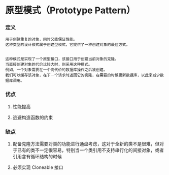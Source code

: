# 原型模式（Prototype Pattern）


### 定义
    
    用于创建重复的对象，同时又能保证性能。
    这种类型的设计模式属于创建型模式，它提供了一种创建对象的最佳方式。
    
    
    这种模式是实现了一个原型接口，该接口用于创建当前对象的克隆。
    当直接创建对象的代价比较大时，则采用这种模式。
    例如，一个对象需要在一个高代价的数据库操作之后被创建。
    我们可以缓存该对象，在下一个请求时返回它的克隆，在需要的时候更新数据库，以此来减少数据库调用。
    
### 优点
    
1. 性能提高

2. 逃避构造函数的约束

### 缺点

1. 配备克隆方法需要对类的功能进行通盘考虑，这对于全新的类不是很难，但对于已有的类不一定很容易，特别当一个类引用不支持串行化的间接对象，或者引用含有循环结构的时候
      
2. 必须实现 Cloneable 接口
    

    